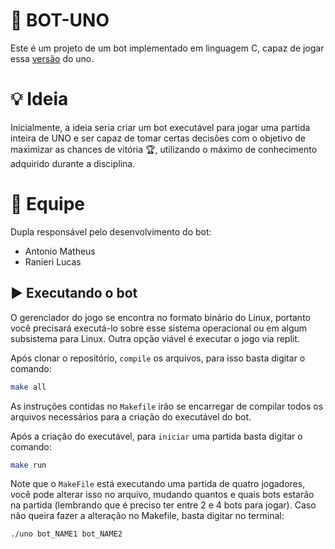 # 🤖 BOT-UNO
Este é um projeto de um bot implementado em linguagem C, capaz de jogar essa [versão](https://github.com/amccampos/uno/blob/main/readme.md) do uno.

# 💡 Ideia
Inicialmente, a ideia seria criar um bot executável para jogar uma partida inteira de UNO e ser capaz de tomar certas decisões com o objetivo de maximizar as chances de vitória 🏆️, utilizando o máximo de conhecimento adquirido durante a disciplina.

# 🚀 Equipe
Dupla responsável pelo desenvolvimento do bot:
- Antonio Matheus
- Ranieri Lucas

## ▶️ Executando o bot
O gerenciador do jogo se encontra no formato binário do Linux, portanto você precisará executá-lo sobre esse sistema operacional ou em algum subsistema para Linux. Outra opção viável é executar o jogo via replit.

Após clonar o repositório, `compile` os arquivos, para isso basta digitar o comando:
```sh
make all
```
As instruções contidas no `Makefile` irão se encarregar de compilar todos os arquivos necessários para a criação do executável do bot. 

Após a criação do executável, para `iniciar` uma partida basta digitar o comando:
```sh
make run
```
Note que o `MakeFile` está executando uma partida de quatro jogadores, você pode alterar isso no arquivo, mudando quantos e quais bots estarão na partida (lembrando que é preciso ter entre 2 e 4 bots para jogar).
Caso não queira fazer a alteração no Makefile, basta digitar no terminal:
```sh
./uno bot_NAME1 bot_NAME2
```
